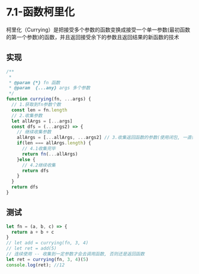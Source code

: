# 7.1-函数柯里化

柯里化（Currying）是把接受多个参数的函数变换成接受一个单一参数(最初函数的第一个参数)的函数，并且返回接受余下的参数且返回结果的新函数的技术

## 实现

```js
/**
 * 
 * @param {*} fn 函数
 * @param  {...any} args 多个参数 
 */
function currying(fn, ...args) {
  // 1.获取到fn参数个数
  const len = fn.length 
  // 2.收集参数
  let allArgs = [...args]
  const dfs = (...args2) => {
    // 继续收集参数
    allArgs = [...allArgs, ...args2] // 3.收集返回函数的参数(使用闭包, 一直保存allArgs)
    if(len === allArgs.length) {
      // 4.1收集完毕
      return fn(...allArgs)
    }else {
      // 4.2继续收集
      return dfs
    }
  }
  return dfs
}
```

## 测试

```js
let fn = (a, b, c) => {
  return a + b + c
}
// let add = currying(fn, 3, 4)
// let ret = add(5)
// 连续使用 -- 收集到一定参数才会去调用函数, 否则还是返回函数
let ret = currying(fn, 3, 4)(5)
console.log(ret); //12
```

